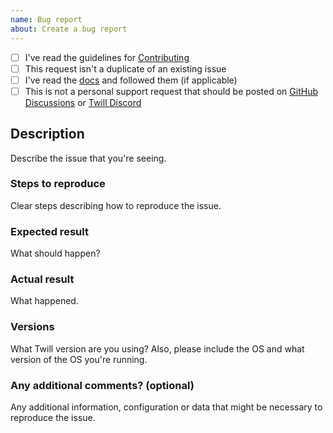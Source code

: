 ```yaml
---
name: Bug report
about: Create a bug report
---
```


<!--

Do you want to ask a question? Are you looking for support? GitHub Discussions is the best place for getting support.

-->

* [ ] I've read the guidelines for [Contributing](https://github.com/area17/twill/blob/master/CONTRIBUTING.md)
* [ ] This request isn't a duplicate of an existing issue
* [ ] I've read the [docs](https://twill.io/docs/) and followed them (if applicable)
* [ ] This is not a personal support request that should be posted on [GitHub Discussions](https://github.com/area17/twill/discussions) or [Twill Discord]()

## Description

Describe the issue that you're seeing.

### Steps to reproduce

Clear steps describing how to reproduce the issue.

### Expected result

What should happen?

### Actual result

What happened.

### Versions

What Twill version are you using? Also, please include the OS and what version of the OS you're running.

### Any additional comments? (optional)

Any additional information, configuration or data that might be necessary to reproduce the issue.

